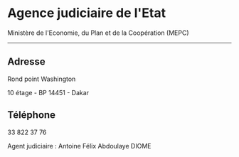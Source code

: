 # Agence judiciaire de l'Etat

Ministère de l'Economie, du Plan et de la Coopération (MEPC)  

---------------------------------------------------------------

**Adresse**
-----------

Rond point Washington  
  
10 étage - BP 14451 - Dakar

**Téléphone**
-------------

33 822 37 76

Agent judiciaire : Antoine Félix Abdoulaye DIOME